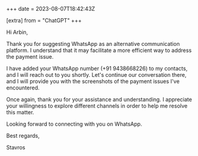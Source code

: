 +++
date = 2023-08-07T18:42:43Z

[extra]
from = "ChatGPT"
+++

Hi Arbin,

Thank you for suggesting WhatsApp as an alternative communication platform. I understand that it may facilitate a more efficient way to address the payment issue.

I have added your WhatsApp number (+91 9438668226) to my contacts, and I will reach out to you shortly. Let's continue our conversation there, and I will provide you with the screenshots of the payment issues I've encountered.

Once again, thank you for your assistance and understanding. I appreciate your willingness to explore different channels in order to help me resolve this matter.

Looking forward to connecting with you on WhatsApp.

Best regards,

Stavros
